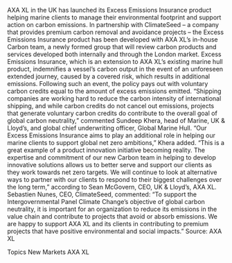AXA XL in the UK has launched its Excess Emissions Insurance product helping marine clients to manage their environmental footprint and support action on carbon emissions.
In partnership with ClimateSeed – a company that provides premium carbon removal and avoidance projects – the Excess Emissions Insurance product has been developed with AXA XL’s in-house Carbon team, a newly formed group that will review carbon products and services developed both internally and through the London market.
Excess Emissions Insurance, which is an extension to AXA XL’s existing marine hull product, indemnifies a vessel’s carbon output in the event of an unforeseen extended journey, caused by a covered risk, which results in additional emissions. Following such an event, the policy pays out with voluntary carbon credits equal to the amount of excess emissions emitted.
“Shipping companies are working hard to reduce the carbon intensity of international shipping, and while carbon credits do not cancel out emissions, projects that generate voluntary carbon credits do contribute to the overall goal of global carbon neutrality,” commented Sundeep Khera, head of Marine, UK & Lloyd’s, and global chief underwriting officer, Global Marine Hull.
“Our Excess Emissions Insurance aims to play an additional role in helping our marine clients to support global net zero ambitions,” Khera added.
“This is a great example of a product innovation initiative becoming reality. The expertise and commitment of our new Carbon team in helping to develop innovative solutions allows us to better serve and support our clients as they work towards net zero targets. We will continue to look at alternative ways to partner with our clients to respond to their biggest challenges over the long term,” according to Sean McGovern, CEO, UK & Lloyd’s, AXA XL.
Sebastien Nunes, CEO, ClimateSeed, commented: “To support the Intergovernmental Panel Climate Change’s objective of global carbon neutrality, it is important for an organization to reduce its emissions in the value chain and contribute to projects that avoid or absorb emissions. We are happy to support AXA XL and its clients in contributing to premium projects that have positive environmental and social impacts.”
Source: AXA XL

Topics
New Markets
AXA XL
